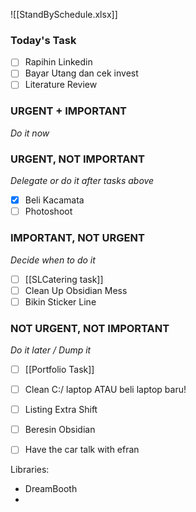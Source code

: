 []()![[StandBySchedule.xlsx]]
### Today's Task
- [ ] Rapihin Linkedin
- [ ] Bayar Utang dan cek invest
- [ ] Literature Review

### URGENT + IMPORTANT
*Do it now*

### URGENT, NOT IMPORTANT
*Delegate or do it after tasks above*
- [x] Beli Kacamata
- [ ] Photoshoot

### IMPORTANT, NOT URGENT
*Decide when to do it*
- [ ] [[SLCatering task]]
- [ ] Clean Up Obsidian Mess
- [ ] Bikin Sticker Line

### NOT URGENT, NOT IMPORTANT
*Do it later / Dump it*
- [ ] [[Portfolio Task]]
- [ ] Clean C:/ laptop ATAU beli laptop baru!
- [ ] Listing Extra Shift
- [ ] Beresin Obsidian
- [ ] Have the car talk with efran


Libraries:
- DreamBooth
- 